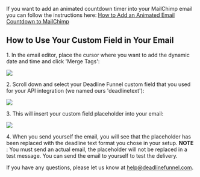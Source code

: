 If you want to add an animated countdown timer into your MailChimp email you
can follow the instructions here:  [How to Add an Animated Email Countdown to
MailChimp](http://documentation.deadlinefunnel.com/article/255-how-to-add-email-countdown-code-to-mailchimp)

## How to Use Your Custom Field in Your Email

1\.  In the email editor, place the cursor where you want to add the dynamic date and time and click 'Merge Tags': 

![](https://d33v4339jhl8k0.cloudfront.net/docs/assets/53974d6ce4b0c76107b109d1/images/5bc8b905042863158cc79867/file-cCiL9dDxPy.png)


2\. Scroll down and select your Deadline Funnel custom field that you used for your API integration (we named ours 'deadlinetext'): 

![](https://d33v4339jhl8k0.cloudfront.net/docs/assets/53974d6ce4b0c76107b109d1/images/5bc8b9312c7d3a04dd5bd976/file-mNabYbN1DP.png)


3\. This will insert your custom field placeholder into your email: 

![](https://d33v4339jhl8k0.cloudfront.net/docs/assets/53974d6ce4b0c76107b109d1/images/5bc8b9712c7d3a04dd5bd97a/file-JROUtx4Zjo.png)


4\. When you send yourself the email, you will see that the placeholder has been replaced with the deadline text format you chose in your setup. 
     **NOTE** : You must send an actual email, the placeholder will not be replaced in a test message. You can send the email to yourself to test the delivery. 
  

If you have any questions, please let us know at
[help@deadlinefunnel.com](mailto:mailto:help@deadlinefunnel.com).

